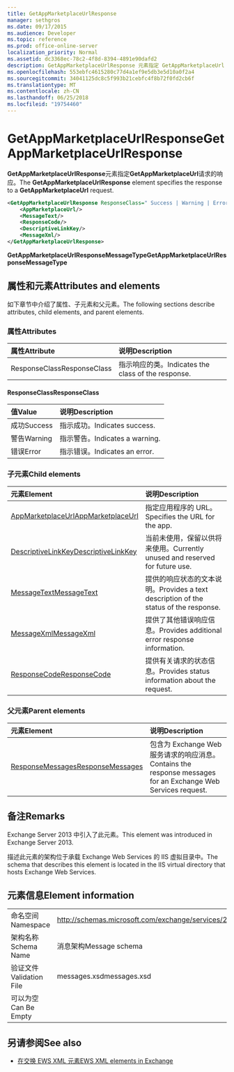 ```yaml
---
title: GetAppMarketplaceUrlResponse
manager: sethgros
ms.date: 09/17/2015
ms.audience: Developer
ms.topic: reference
ms.prod: office-online-server
localization_priority: Normal
ms.assetid: dc3368ec-78c2-4f8d-8394-4891e90dafd2
description: GetAppMarketplaceUrlResponse 元素指定 GetAppMarketplaceUrl 请求的响应。
ms.openlocfilehash: 553ebfc4615280c77d4a1ef9e5db3e5d10a0f2a4
ms.sourcegitcommit: 34041125dc8c5f993b21cebfc4f8b72f0fd2cb6f
ms.translationtype: MT
ms.contentlocale: zh-CN
ms.lasthandoff: 06/25/2018
ms.locfileid: "19754460"
---
```

# <a name="getappmarketplaceurlresponse"></a><span data-ttu-id="3955d-103">GetAppMarketplaceUrlResponse</span><span class="sxs-lookup"><span data-stu-id="3955d-103">GetAppMarketplaceUrlResponse</span></span>

<span data-ttu-id="3955d-104">**GetAppMarketplaceUrlResponse**元素指定**GetAppMarketplaceUrl**请求的响应。</span><span class="sxs-lookup"><span data-stu-id="3955d-104">The **GetAppMarketplaceUrlResponse** element specifies the response to a **GetAppMarketplaceUrl** request.</span></span> 
  
```XML
<GetAppMarketplaceUrlResponse ResponseClass=" Success | Warning | Error ">
    <AppMarketplaceUrl/>
    <MessageText/>
    <ResponseCode/>
    <DescriptiveLinkKey/>
    <MessageXml/>
</GetAppMarketplaceUrlResponse>
```

 <span data-ttu-id="3955d-105">**GetAppMarketplaceUrlResponseMessageType**</span><span class="sxs-lookup"><span data-stu-id="3955d-105">**GetAppMarketplaceUrlResponseMessageType**</span></span>
## <a name="attributes-and-elements"></a><span data-ttu-id="3955d-106">属性和元素</span><span class="sxs-lookup"><span data-stu-id="3955d-106">Attributes and elements</span></span>

<span data-ttu-id="3955d-107">如下章节中介绍了属性、子元素和父元素。</span><span class="sxs-lookup"><span data-stu-id="3955d-107">The following sections describe attributes, child elements, and parent elements.</span></span>
  
### <a name="attributes"></a><span data-ttu-id="3955d-108">属性</span><span class="sxs-lookup"><span data-stu-id="3955d-108">Attributes</span></span>

|<span data-ttu-id="3955d-109">**属性**</span><span class="sxs-lookup"><span data-stu-id="3955d-109">**Attribute**</span></span>|<span data-ttu-id="3955d-110">**说明**</span><span class="sxs-lookup"><span data-stu-id="3955d-110">**Description**</span></span>|
|:-----|:-----|
|<span data-ttu-id="3955d-111">ResponseClass</span><span class="sxs-lookup"><span data-stu-id="3955d-111">ResponseClass</span></span>  <br/> |<span data-ttu-id="3955d-112">指示响应的类。</span><span class="sxs-lookup"><span data-stu-id="3955d-112">Indicates the class of the response.</span></span>  <br/> |
   
#### <a name="responseclass"></a><span data-ttu-id="3955d-113">ResponseClass</span><span class="sxs-lookup"><span data-stu-id="3955d-113">ResponseClass</span></span>

|<span data-ttu-id="3955d-114">**值**</span><span class="sxs-lookup"><span data-stu-id="3955d-114">**Value**</span></span>|<span data-ttu-id="3955d-115">**说明**</span><span class="sxs-lookup"><span data-stu-id="3955d-115">**Description**</span></span>|
|:-----|:-----|
|<span data-ttu-id="3955d-116">成功</span><span class="sxs-lookup"><span data-stu-id="3955d-116">Success</span></span>  <br/> |<span data-ttu-id="3955d-117">指示成功。</span><span class="sxs-lookup"><span data-stu-id="3955d-117">Indicates success.</span></span>  <br/> |
|<span data-ttu-id="3955d-118">警告</span><span class="sxs-lookup"><span data-stu-id="3955d-118">Warning</span></span>  <br/> |<span data-ttu-id="3955d-119">指示警告。</span><span class="sxs-lookup"><span data-stu-id="3955d-119">Indicates a warning.</span></span>  <br/> |
|<span data-ttu-id="3955d-120">错误</span><span class="sxs-lookup"><span data-stu-id="3955d-120">Error</span></span>  <br/> |<span data-ttu-id="3955d-121">指示错误。</span><span class="sxs-lookup"><span data-stu-id="3955d-121">Indicates an error.</span></span>  <br/> |
   
### <a name="child-elements"></a><span data-ttu-id="3955d-122">子元素</span><span class="sxs-lookup"><span data-stu-id="3955d-122">Child elements</span></span>

|<span data-ttu-id="3955d-123">**元素**</span><span class="sxs-lookup"><span data-stu-id="3955d-123">**Element**</span></span>|<span data-ttu-id="3955d-124">**说明**</span><span class="sxs-lookup"><span data-stu-id="3955d-124">**Description**</span></span>|
|:-----|:-----|
|[<span data-ttu-id="3955d-125">AppMarketplaceUrl</span><span class="sxs-lookup"><span data-stu-id="3955d-125">AppMarketplaceUrl</span></span>](appmarketplaceurl.md) <br/> |<span data-ttu-id="3955d-126">指定应用程序的 URL。</span><span class="sxs-lookup"><span data-stu-id="3955d-126">Specifies the URL for the app.</span></span>  <br/> |
|[<span data-ttu-id="3955d-127">DescriptiveLinkKey</span><span class="sxs-lookup"><span data-stu-id="3955d-127">DescriptiveLinkKey</span></span>](descriptivelinkkey.md) <br/> |<span data-ttu-id="3955d-128">当前未使用，保留以供将来使用。</span><span class="sxs-lookup"><span data-stu-id="3955d-128">Currently unused and reserved for future use.</span></span>  <br/> |
|[<span data-ttu-id="3955d-129">MessageText</span><span class="sxs-lookup"><span data-stu-id="3955d-129">MessageText</span></span>](messagetext.md) <br/> |<span data-ttu-id="3955d-130">提供的响应状态的文本说明。</span><span class="sxs-lookup"><span data-stu-id="3955d-130">Provides a text description of the status of the response.</span></span>  <br/> |
|[<span data-ttu-id="3955d-131">MessageXml</span><span class="sxs-lookup"><span data-stu-id="3955d-131">MessageXml</span></span>](messagexml.md) <br/> |<span data-ttu-id="3955d-132">提供了其他错误响应信息。</span><span class="sxs-lookup"><span data-stu-id="3955d-132">Provides additional error response information.</span></span>  <br/> |
|[<span data-ttu-id="3955d-133">ResponseCode</span><span class="sxs-lookup"><span data-stu-id="3955d-133">ResponseCode</span></span>](responsecode.md) <br/> |<span data-ttu-id="3955d-134">提供有关请求的状态信息。</span><span class="sxs-lookup"><span data-stu-id="3955d-134">Provides status information about the request.</span></span>  <br/> |
   
### <a name="parent-elements"></a><span data-ttu-id="3955d-135">父元素</span><span class="sxs-lookup"><span data-stu-id="3955d-135">Parent elements</span></span>

|<span data-ttu-id="3955d-136">**元素**</span><span class="sxs-lookup"><span data-stu-id="3955d-136">**Element**</span></span>|<span data-ttu-id="3955d-137">**说明**</span><span class="sxs-lookup"><span data-stu-id="3955d-137">**Description**</span></span>|
|:-----|:-----|
|[<span data-ttu-id="3955d-138">ResponseMessages</span><span class="sxs-lookup"><span data-stu-id="3955d-138">ResponseMessages</span></span>](responsemessages.md) <br/> |<span data-ttu-id="3955d-139">包含为 Exchange Web 服务请求的响应消息。</span><span class="sxs-lookup"><span data-stu-id="3955d-139">Contains the response messages for an Exchange Web Services request.</span></span>  <br/> |
   
## <a name="remarks"></a><span data-ttu-id="3955d-140">备注</span><span class="sxs-lookup"><span data-stu-id="3955d-140">Remarks</span></span>

<span data-ttu-id="3955d-141">Exchange Server 2013 中引入了此元素。</span><span class="sxs-lookup"><span data-stu-id="3955d-141">This element was introduced in Exchange Server 2013.</span></span>
  
<span data-ttu-id="3955d-142">描述此元素的架构位于承载 Exchange Web Services 的 IIS 虚拟目录中。</span><span class="sxs-lookup"><span data-stu-id="3955d-142">The schema that describes this element is located in the IIS virtual directory that hosts Exchange Web Services.</span></span>
  
## <a name="element-information"></a><span data-ttu-id="3955d-143">元素信息</span><span class="sxs-lookup"><span data-stu-id="3955d-143">Element information</span></span>

|||
|:-----|:-----|
|<span data-ttu-id="3955d-144">命名空间</span><span class="sxs-lookup"><span data-stu-id="3955d-144">Namespace</span></span>  <br/> |http://schemas.microsoft.com/exchange/services/2006/messages  <br/> |
|<span data-ttu-id="3955d-145">架构名称</span><span class="sxs-lookup"><span data-stu-id="3955d-145">Schema Name</span></span>  <br/> |<span data-ttu-id="3955d-146">消息架构</span><span class="sxs-lookup"><span data-stu-id="3955d-146">Message schema</span></span>  <br/> |
|<span data-ttu-id="3955d-147">验证文件</span><span class="sxs-lookup"><span data-stu-id="3955d-147">Validation File</span></span>  <br/> |<span data-ttu-id="3955d-148">messages.xsd</span><span class="sxs-lookup"><span data-stu-id="3955d-148">messages.xsd</span></span>  <br/> |
|<span data-ttu-id="3955d-149">可以为空</span><span class="sxs-lookup"><span data-stu-id="3955d-149">Can Be Empty</span></span>  <br/> ||
   
## <a name="see-also"></a><span data-ttu-id="3955d-150">另请参阅</span><span class="sxs-lookup"><span data-stu-id="3955d-150">See also</span></span>



- [<span data-ttu-id="3955d-151">在交换 EWS XML 元素</span><span class="sxs-lookup"><span data-stu-id="3955d-151">EWS XML elements in Exchange</span></span>](ews-xml-elements-in-exchange.md)

